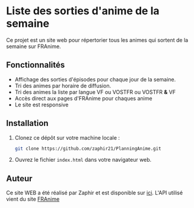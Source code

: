 # Liste des sorties d'anime de la semaine
Ce projet est un site web pour répertorier tous les animes qui sortent de la semaine sur FRAnime.


## Fonctionnalités
- Affichage des sorties d'épisodes pour chaque jour de la semaine.
- Tri des animes par horaire de diffusion.
- Tri des animes la liste par langue VF ou VOSTFR ou VOSTFR **&** VF
- Accès direct aux pages d'FRAnime pour chaques anime
- Le site est responsive

## Installation
1. Clonez ce dépôt sur votre machine locale :
    ```bash
    git clone https://github.com/zaphir21/PlanningAnime.git
    ```
2. Ouvrez le fichier `index.html` dans votre navigateur web.

## Auteur
Ce site WEB a été réalisé par Zaphir et est disponible sur [ici](https://zaphir21.github.io/PlanningAnime/).
L'API utilisé vient du site [FRAnime](https://franime.fr/)

